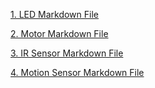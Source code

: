 [1. LED Markdown File](https://github.com/iniyan-kannappan/GPIO/blob/master/1_LED/LED.md)

[2. Motor Markdown File](https://github.com/iniyan-kannappan/GPIO/blob/master/2_Motors/Motor.md)

[3. IR Sensor Markdown File](https://github.com/iniyan-kannappan/GPIO/blob/master/3_InfraRed-Sensor/sensor.md)

[4. Motion Sensor Markdown File](https://github.com/iniyan-kannappan/GPIO/blob/master/4_Motion-Sensor/motion.md)

